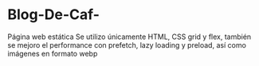 # Blog-De-Caf-
Página web estática
Se utilizo únicamente HTML, CSS grid y flex, también se mejoro el performance con prefetch, lazy loading y preload, así como imágenes en formato
webp
